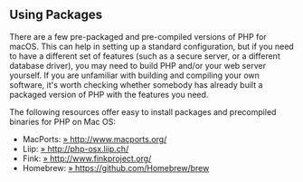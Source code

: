 Using Packages
--------------

There are a few pre-packaged and pre-compiled versions of PHP for macOS.
This can help in setting up a standard configuration, but if you need to
have a different set of features (such as a secure server, or a
different database driver), you may need to build PHP and/or your web
server yourself. If you are unfamiliar with building and compiling your
own software, it's worth checking whether somebody has already built a
packaged version of PHP with the features you need.

The following resources offer easy to install packages and precompiled
binaries for PHP on Mac OS:

-   <span class="simpara"> MacPorts:
    <a href="http://www.macports.org/" class="link external">» http://www.macports.org/</a>
    </span>
-   <span class="simpara"> Liip:
    <a href="http://php-osx.liip.ch/" class="link external">» http://php-osx.liip.ch/</a>
    </span>
-   <span class="simpara"> Fink:
    <a href="http://www.finkproject.org/" class="link external">» http://www.finkproject.org/</a>
    </span>
-   <span class="simpara"> Homebrew:
    <a href="https://github.com/Homebrew/brew" class="link external">» https://github.com/Homebrew/brew</a>
    </span>
